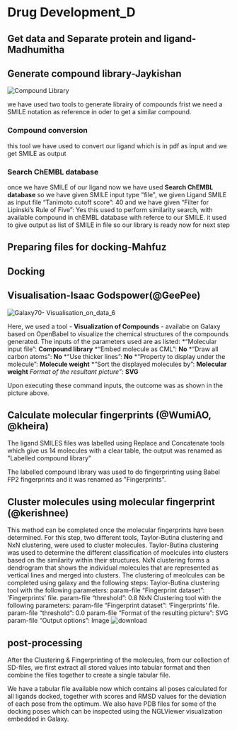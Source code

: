 # Drug Development_D

## Get data and Separate protein and ligand-Madhumitha  


## Generate compound library-Jaykishan 
![Compound Library](https://user-images.githubusercontent.com/86801284/129846114-5d9afd3a-923b-4964-b705-3d1361e89c78.PNG)

we have used two tools to generate librairy of compounds 
frist we need a SMILE notation as reference in oder to get a similar compound. 
### Compound conversion 
this tool we have used to convert our ligand which is in pdf as input and we get  SMILE as output   
### Search ChEMBL database
once we have SMILE of our ligand now we have used **Search ChEMBL database** 
so we have given SMILE input type "file", we given Ligand SMILE as input file “Tanimoto cutoff score”: 40  and we have given  “Filter for Lipinski’s Rule of Five”: Yes 
this used to perform similarity search, with available compound in chEMBL database with referce to our SMILE.
it used to give output as list of SMILE in file so our library is ready now for next step 


## Preparing files for docking-Mahfuz

## Docking

## Visualisation-Isaac Godspower(@GeePee)
![Galaxy70- Visualisation_on_data_6](https://user-images.githubusercontent.com/88286597/129873861-b2fdadb9-52c9-4346-aad4-fcf1c7d1a1aa.png)

Here, we used a tool - **Visualization of Compounds** - availabe on Galaxy based on OpenBabel to visualize the chemical structures of the compounds generated. The inputs of the parameters used are as listed:
*“Molecular input file”: **Compound library**
*“Embed molecule as CML”: **No**
*“Draw all carbon atoms”: **No**
*“Use thicker lines”: **No**
*“Property to display under the molecule”: **Molecule weight**
*“Sort the displayed molecules by”: **Molecular weight**
*Format of the resultant picture”*: **SVG**

Upon executing these command inputs, the outcome was as shown in the picture above.

## Calculate molecular fingerprints (@WumiAO, @kheira)

The ligand SMILES files was labelled using Replace and Concatenate tools which give us 14 molecules with a clear table, the output was renamed as "Labelled compound library"

The labelled compound library was used to do fingerprinting using Babel FP2 fingerprints and it was renamed as "Fingerprints".

## Cluster molecules using molecular fingerprint (@kerishnee)
This method can be completed once the molecular fingerprints have been determined.
For this step, two different tools, Taylor-Butina clustering and NxN clustering, were used to cluster molecules. 
Taylor-Butina clustering was used to determine the different classification of moelcules into clusters based on the similarity within their structures.
NxN clustering forms a dendrogram that shows the individual molecules that are represented as vertical lines and merged into clusters.
The clustering of meolcules can be completed using galaxy and the following steps:
Taylor-Butina clustering tool with the following parameters:
param-file “Fingerprint dataset”: ‘Fingerprints’ file.
param-file “threshold”: 0.8
NxN Clustering tool with the following parameters:
param-file “Fingerprint dataset”: ‘Fingerprints’ file.
param-file “threshold”: 0.0
param-file “Format of the resulting picture”: SVG
param-file “Output options”: Image
![download](https://user-images.githubusercontent.com/88290959/129894215-48c2fd25-65ae-44bf-9409-15925f485b0f.jpg)

##  post-processing

After the Clustering & Fingerprinting  of the molecules, from our collection of SD-files, we first extract all stored values into tabular format and then combine the files together to create a single tabular file. 


We have a tabular file available now which contains all poses calculated for all ligands docked, together with scores and RMSD values for the deviation of each pose from the optimum. We also have PDB files for some of the docking poses which can be inspected using the NGLViewer visualization embedded in Galaxy.
